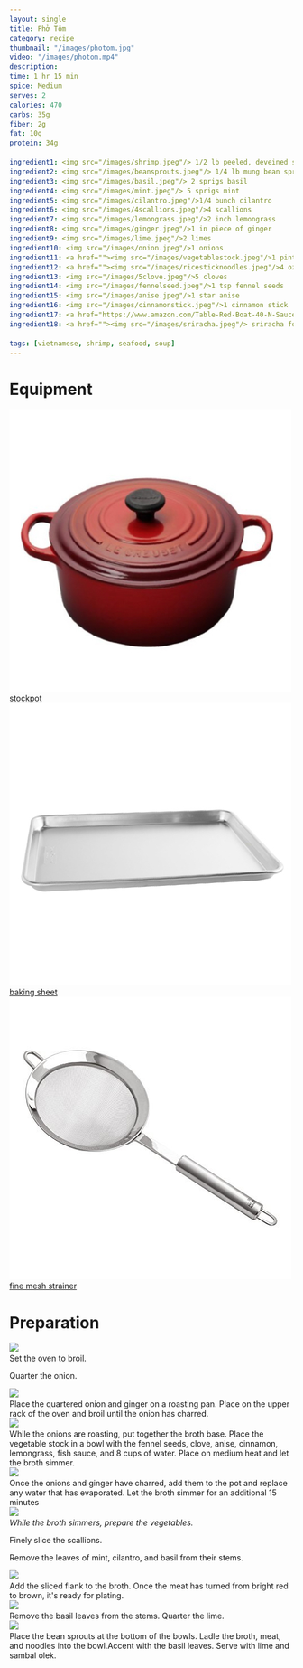 ```yaml
---
layout: single
title: Phở Tôm
category: recipe
thumbnail: "/images/photom.jpg"
video: "/images/photom.mp4"
description: 
time: 1 hr 15 min
spice: Medium
serves: 2
calories: 470
carbs: 35g
fiber: 2g
fat: 10g
protein: 34g

ingredient1: <img src="/images/shrimp.jpeg"/> 1/2 lb peeled, deveined shrimp
ingredient2: <img src="/images/beansprouts.jpeg"/> 1/4 lb mung bean sprouts
ingredient3: <img src="/images/basil.jpeg"/> 2 sprigs basil
ingredient4: <img src="/images/mint.jpeg"/> 5 sprigs mint
ingredient5: <img src="/images/cilantro.jpeg"/>1/4 bunch cilantro
ingredient6: <img src="/images/4scallions.jpeg"/>4 scallions
ingredient7: <img src="/images/lemongrass.jpeg"/>2 inch lemongrass
ingredient8: <img src="/images/ginger.jpeg"/>1 in piece of ginger
ingredient9: <img src="/images/lime.jpeg"/>2 limes
ingredient10: <img src="/images/onion.jpeg"/>1 onions
ingredient11: <a href=""><img src="/images/vegetablestock.jpeg"/>1 pint vegetable stock </a>
ingredient12: <a href=""><img src="/images/ricesticknoodles.jpeg"/>4 oz rice stick noodles </a>
ingredient13: <img src="/images/5clove.jpeg"/>5 cloves
ingredient14: <img src="/images/fennelseed.jpeg"/>1 tsp fennel seeds
ingredient15: <img src="/images/anise.jpeg"/>1 star anise
ingredient16: <img src="/images/cinnamonstick.jpeg"/>1 cinnamon stick
ingredient17: <a href="https://www.amazon.com/Table-Red-Boat-40-N-Sauce/dp/B00FQMW4PQ/ref=as_li_ss_tl?ie=UTF8&qid=1481945273&sr=8-1&keywords=red+boat+fish+sauce&th=1&linkCode=ll1&tag=cilalime09-20&linkId=57a3fd9ef2e80b76d147e4c0fe9e99cd"><img src="/images/fishsauce.jpeg"/>3 tbsp fish sauce</a></div>
ingredient18: <a href=""><img src="/images/sriracha.jpeg"/> sriracha for serving </a>

tags: [vietnamese, shrimp, seafood, soup]
---
```


<div id= "equipmenthdr">
<h1>Equipment</h1>
</div>

<div id="equipment">
<div id="equipmentone"><a href="https://www.amazon.com/Creuset-Signature-Round-French-Truffle/dp/B0076NOFSC/ref=as_li_ss_tl?s=kitchen&rps=1&ie=UTF8&qid=1481598867&sr=1-38&keywords=le+creuset&refinements=p_85:2470955011&th=1&linkCode=ll1&tag=cilalime09-20&linkId=9987204213f6c7ac4d1e12889972e623"><img src="/images/stockpot.jpeg"/>stockpot</a></div>
<div id="equipmenttwo"><a href=""><img src="/images/bakingsheet.jpeg"/>baking sheet</a></div>
<div id="equipmentthree"><a href=""><img src="/images/finemeshstrainer.jpeg"/>fine mesh strainer</a></div>

</div>

<div id="preparation">
<h1>Preparation</h1>
</div>

<div id="instruction">
<div id="image"><img src="/images/bunbohue1.jpeg"/> </div>
<div id="step">Set the oven to broil.
<p>Quarter the onion.</p> </div>


<div id="instruction">
<div id="image"><img src="/images/bunbohue2.jpeg"/> </div>
<div id="step">Place the quartered onion and ginger on a roasting pan. Place on the upper rack of the oven and broil until the onion has charred.</div>
</div>

<div id="instruction">
<div id="image"><img src="/images/bunbohue3.jpeg"/> </div>
<div id="step"> While the onions are roasting, put together the broth base. Place the vegetable stock in a bowl with the fennel seeds, clove, anise, cinnamon, lemongrass, fish sauce, and 8 cups of water. Place on medium heat and let the broth simmer. 
</div>

<div id="instruction">
<div id="image"><img src="/images/bunbohue4.jpeg"/> </div>
<div id="step">Once the onions and ginger have charred, add them to the pot and replace any water that has evaporated. Let the broth simmer for an additional 15 minutes</div>
</div>

<div id="instruction">
<div id="image"><img src="/images/bunbohue5.jpeg"/> </div>
<div id="step"><i>While the broth simmers, prepare the vegetables.</i>
<p> Finely slice the scallions. </p>
<p> Remove the leaves of mint, cilantro, and basil from their stems. </p>
</div>

<div id="instruction">
<div id="image"><img src="/images/bunbohue6.jpeg"/> </div>
<div id="step">Add the sliced flank to the broth. Once the meat has turned from bright red to brown, it's ready for plating.</div>
</div>

<div id="instruction">
<div id="image"><img src="/images/bunbohue7.jpeg"/> </div>
<div id="step">Remove the basil leaves from the stems. Quarter the lime.</div>
</div>

<div id="instruction">
<div id="image"><img src="/images/bunbohue8.jpeg"/> </div>
<div id="step">Place the bean sprouts at the bottom of the bowls. Ladle the broth, meat, and noodles into the bowl.Accent with the basil leaves. Serve with lime and sambal olek.</div>
</div>
